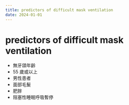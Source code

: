 ```yaml
---
title: predictors of difficult mask ventilation
date: 2024-01-01
---
```

# predictors of difficult mask ventilation

* 無牙頜年齡
* 55 歲或以上
* 男性患者
* 面部毛髮
* 肥胖
* 阻塞性睡眠呼吸暫停
